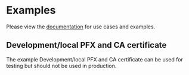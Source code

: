 # Examples

Please view the [documentation](https://thycotic.github.io/rabbitmq-helper/) for use cases and examples.

## Development/local PFX and CA certificate

The example Development/local PFX and CA certificate can be used for testing but should not be used in production.

